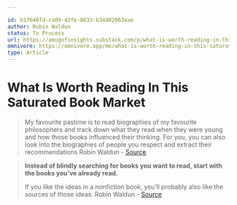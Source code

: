 ```yaml
---

id: b17646fd-ca09-42fe-8633-b34d02063eae
author: Robin Waldun
status: To Process
url: https://amugofinsights.substack.com/p/what-is-worth-reading-in-this-saturated
omnivore: https://omnivore.app/me/what-is-worth-reading-in-this-saturated-book-market-18a8fc403f8
type: Article
---
```

# What Is Worth Reading In This Saturated Book Market


> My favourite pastime is to read biographies of my favourite philosophers and track down what they read when they were young and how those books influenced their thinking. For you, you can also look into the biographies of people you respect and extract their recommendations 
> Robin Waldun - [Source](https://amugofinsights.substack.com/p/what-is-worth-reading-in-this-saturated) 


> **Instead of blindly searching for books you want to read, start with the books you’ve already read.** 
> 
> If you like the ideas in a nonfiction book, you’ll probably also like the sources of those ideas. 
> Robin Waldun - [Source](https://amugofinsights.substack.com/p/what-is-worth-reading-in-this-saturated) 